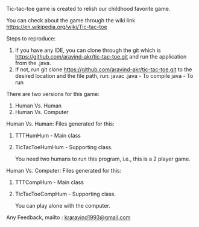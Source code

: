Tic-tac-toe game is created to relish our childhood favorite game.

You can check about the game through the wiki link https://en.wikipedia.org/wiki/Tic-tac-toe

Steps to reproduce:
1. If you have any IDE, you can clone through the git which is https://github.com/aravind-akr/tic-tac-toe.git and run the application from the <MainClass>.java.
2. If not, run git clone https://github.com/aravind-akr/tic-tac-toe.git to the desired location and the file path, run:
         javac <MainProgram>.java - To compile 
         java <MainProgram> - To run


There are two versions for this game:
1. Human Vs. Human 
2. Human Vs. Computer

Human Vs. Human: Files generated for this:
1. TTTHumHum - Main class
2. TicTacToeHumHum - Supporting class.
	
	You need two humans to run this program, i.e., this is a 2 player game. 

Human Vs. Computer: Files generated for this:
1. TTTCompHum - Main class
2. TicTacToeCompHum - Supporting class.    
    	
	You can play alone with the computer. 

Any Feedback, mailto : kraravind1993@gmail.com
